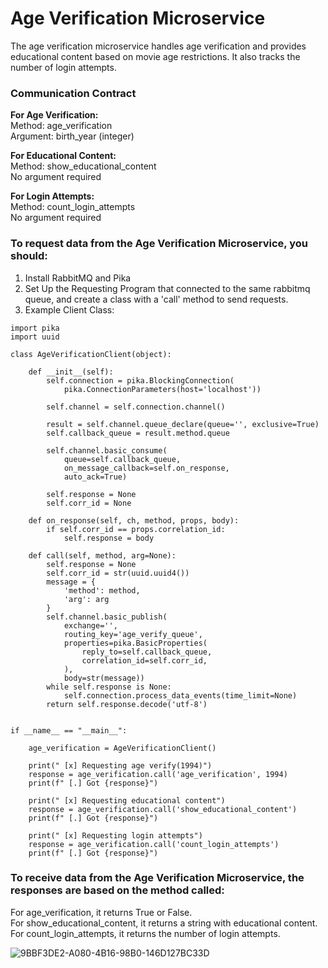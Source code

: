 # Age Verification Microservice
The age verification microservice handles age verification and provides educational content based on movie age restrictions. It also tracks the number of login attempts.

### Communication Contract

**For Age Verification:**<br />
Method: age_verification<br />
Argument: birth_year (integer)

**For Educational Content:**<br />
Method: show_educational_content<br />
No argument required

**For Login Attempts:**<br />
Method: count_login_attempts<br />
No argument required

### To request data from the Age Verification Microservice, you should:

1. Install RabbitMQ and Pika
2. Set Up the Requesting Program that connected to the same rabbitmq queue, and create a class with a 'call' method to send requests.
3. Example Client Class:
```
import pika
import uuid

class AgeVerificationClient(object):

    def __init__(self):
        self.connection = pika.BlockingConnection(
            pika.ConnectionParameters(host='localhost'))

        self.channel = self.connection.channel()

        result = self.channel.queue_declare(queue='', exclusive=True)
        self.callback_queue = result.method.queue

        self.channel.basic_consume(
            queue=self.callback_queue,
            on_message_callback=self.on_response,
            auto_ack=True)

        self.response = None
        self.corr_id = None

    def on_response(self, ch, method, props, body):
        if self.corr_id == props.correlation_id:
            self.response = body

    def call(self, method, arg=None):
        self.response = None
        self.corr_id = str(uuid.uuid4())
        message = {
            'method': method,
            'arg': arg
        }
        self.channel.basic_publish(
            exchange='',
            routing_key='age_verify_queue',
            properties=pika.BasicProperties(
                reply_to=self.callback_queue,
                correlation_id=self.corr_id,
            ),
            body=str(message))
        while self.response is None:
            self.connection.process_data_events(time_limit=None)
        return self.response.decode('utf-8')


if __name__ == "__main__":

    age_verification = AgeVerificationClient()

    print(" [x] Requesting age verify(1994)")
    response = age_verification.call('age_verification', 1994)
    print(f" [.] Got {response}")

    print(" [x] Requesting educational content")
    response = age_verification.call('show_educational_content')
    print(f" [.] Got {response}")

    print(" [x] Requesting login attempts")
    response = age_verification.call('count_login_attempts')
    print(f" [.] Got {response}")
```
### To receive data from the Age Verification Microservice, the responses are based on the method called:
For age_verification, it returns True or False.<br />
For show_educational_content, it returns a string with educational content.<br />
For count_login_attempts, it returns the number of login attempts.<br />

![9BBF3DE2-A080-4B16-98B0-146D127BC33D](https://github.com/JingRyu/Microservice-A/assets/81526024/f6328348-94b2-4999-b053-64b9ce74cb57)
